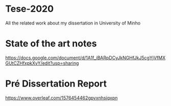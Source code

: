 # Tese-2020
All the related work about my dissertation in University of Minho 

# State of the art notes
https://docs.google.com/document/d/1A1f_iBARpDCyJkNGHfJkJ5cgYjVfMXGUtCZHfxpkXvY/edit?usp=sharing

# Pré Dissertation Report
https://www.overleaf.com/1576454462gpvxnhsjqxpn
